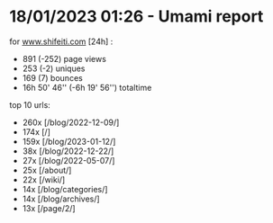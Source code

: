 # 18/01/2023 01:26 - Umami report
for www.shifeiti.com [24h] :

 - 891 (-252) page views
 - 253 (-2) uniques
 - 169 (7) bounces
 - 16h 50' 46'' (-6h 19' 56'') totaltime


top 10 urls:
 - 260x [/blog/2022-12-09/]
 - 174x [/]
 - 159x [/blog/2023-01-12/]
 - 38x [/blog/2022-12-22/]
 - 27x [/blog/2022-05-07/]
 - 25x [/about/]
 - 22x [/wiki/]
 - 14x [/blog/categories/]
 - 14x [/blog/archives/]
 - 13x [/page/2/]


